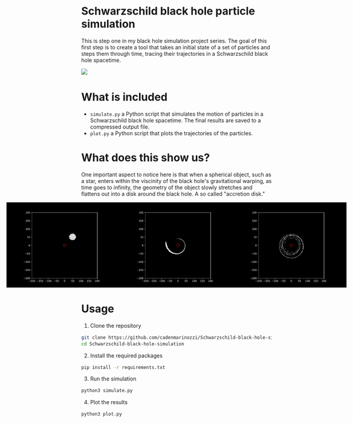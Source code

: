 # Schwarzschild black hole particle simulation

This is step one in my black hole simulation project series. The goal of this first step is to create a tool that takes an initial state of a set of particles and steps them through time, tracing their trajectories in a Schwarzschild black hole spacetime.

<img src='./assets/sim.gif' width='300'></img>

# What is included

- `simulate.py` a Python script that simulates the motion of particles in a Schwarzschild black hole spacetime. The final results are saved to a compressed output file.
- `plot.py` a Python script that plots the trajectories of the particles.

# What does this show us?

One important aspect to notice here is that when a spherical object, such as a star, enters within the viscinity of the black hole's gravitational warping, as time goes to infinity, the geometry of the object slowly stretches and flattens out into a disk around the black hole. A so called "accretion disk."

<div style='display: flex; flex-direction: row; justify-content: center'>
<img src='./assets/initial.jpg' width='300'></img>
<img src='./assets/middle.jpg' width='300'></img>
<img src='./assets/result.jpg' width='300'></img>
</div>

# Usage

1. Clone the repository

```bash
git clone https://github.com/cadenmarinozzi/Schwarzschild-black-hole-simulation
cd Schwarzschild-black-hole-simulation
```

2. Install the required packages

```bash
pip install -r requirements.txt
```

3. Run the simulation

```bash
python3 simulate.py
```

4. Plot the results

```bash
python3 plot.py
```

